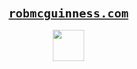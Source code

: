 <div align="center">
	<h1><code><a href="https://robmcguinness.com">robmcguinness.com</a></code></h1>
	<img src="https://github.githubassets.com/images/spinners/octocat-spinner-128.gif" width="64" height="64">
	<br>
	<br>
</div>